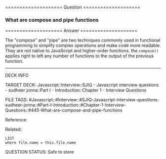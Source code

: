 ==================== Question ====================  

### What are compose and pipe functions  

==================== Answer ====================  

The "compose" and "pipe" are two techniques commonly used in functional
programming to simplify complex operations and make code more readable. They are
not native to JavaScript and higher-order functions. the `compose()` applies
right to left any number of functions to the output of the previous function.

---

DECK INFO

TARGET DECK: Javascript::Interview::SJIQ - Javascript interview questions -
sudheer jonna::Part I - Introduction::Chapter 1 - Interview Questions

FILE TAGS:
#Javascript::#Interview::#SJIQ-Javascript-interview-questions-sudheer-jonna::#Part-I-Introduction::#Chapter-1-Interview-Questions::#445-What-are-compose-and-pipe-functions

Reference:

Related:

```dataview
LIST
where file.name = this.file.name
```

QUESTION STATUS: Safe to store

